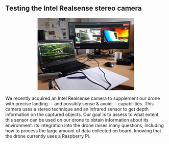 ## Testing the Intel Realsense stereo camera

<!-- ![](/images/2019-10-30-stereo-camera.jpg) -->
<div style="text-align: center;"><img src="/images/2019-10-30-stereo-camera.jpg" alt="" width="60%"/></div>

<!-- Recently we acquired an Intel Realsense camera to integrate it on our drone.
This camera uses both a stereo technology and an infrared sensor to get depth information.
This project has  -->

<!-- Nous avons récemment fait l'acquisition d'une caméra Intel Realsense pour l'intégrer sur notre drone.
Cette caméra utilise une technique stéréo et un capteur infrarouge pour calculer la profondeur aux objets imagés.
Notre but est de savoir à quel point ce capteur peut être exploité sur notre drone pour obtenir de l'information sur son environnement.
Cela pose de nombreuses questions, notamment comment traiter la grande quantité de données collectées à bord sachant qu'actuellement le drone utilise une Raspberry Pi. -->

We recently acquired an Intel Realsense camera to supplement our drone with precise landing -- and possibly sense & avoid -- capabilities.
This camera uses a stereo technique and an infrared sensor to get depth information on the captured objects.
Our goal is to assess to what extent this sensor can be used on our drone to obtain information about its environment.
Its integration into the drone raises many questions, including how to process the large amount of data collected on board, knowing that the drone currently uses a Raspberry Pi.
